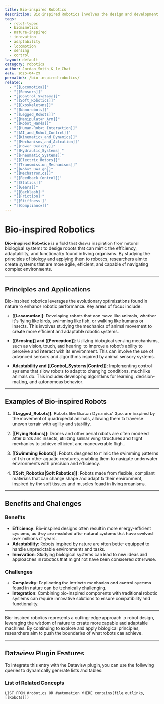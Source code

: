 ```yaml
---
title: Bio-inspired Robotics
description: Bio-inspired Robotics involves the design and development of robots that mimic biological systems found in nature, such as animals and insects, to achieve advanced capabilities in movement, sensing, and adaptation.
tags:
  - robot-types
  - biomimetics
  - nature-inspired
  - innovation
  - adaptability
  - locomotion
  - sensing
  - control
layout: default
category: robotics
author: Jordan_Smith_&_le_Chat
date: 2025-04-29
permalink: /bio-inspired-robotics/
related:
  - "[[Locomotion]]"
  - "[[Sensors]]"
  - "[[Control_Systems]]"
  - "[[Soft_Robotics]]"
  - "[[Exoskeletons]]"
  - "[[Nanorobots]]"
  - "[[Legged_Robots]]"
  - "[[Manipulator_Arm]]"
  - "[[Robot_Hands]]"
  - "[[Human-Robot_Interaction]]"
  - "[[AI_and_Robot_Control]]"
  - "[[Kinematics_and_Dynamics]]"
  - "[[Mechanisms_and_Actuation]]"
  - "[[Power_Density]]"
  - "[[Hydraulic_Systems]]"
  - "[[Pneumatic_Systems]]"
  - "[[Electric_Motors]]"
  - "[[Transmission_Mechanisms]]"
  - "[[Robot_Design]]"
  - "[[Mechatronics]]"
  - "[[Feedback_Control]]"
  - "[[Statics]]"
  - "[[Gears]]"
  - "[[Backlash]]"
  - "[[Friction]]"
  - "[[Stiffness]]"
  - "[[Compliance]]"
---
```


# Bio-inspired Robotics

**Bio-inspired Robotics** is a field that draws inspiration from natural biological systems to design robots that can mimic the efficiency, adaptability, and functionality found in living organisms. By studying the principles of biology and applying them to robotics, researchers aim to create systems that are more agile, efficient, and capable of navigating complex environments.

---

## Principles and Applications

Bio-inspired robotics leverages the evolutionary optimizations found in nature to enhance robotic performance. Key areas of focus include:

- **[[Locomotion]]**: Developing robots that can move like animals, whether it's flying like birds, swimming like fish, or walking like humans or insects. This involves studying the mechanics of animal movement to create more efficient and adaptable robotic systems.

- **[[Sensing]] and [[Perception]]**: Utilizing biological sensing mechanisms, such as vision, touch, and hearing, to improve a robot's ability to perceive and interact with its environment. This can involve the use of advanced sensors and algorithms inspired by animal sensory systems.

- **Adaptability and [[Control_Systems|Control]]**: Implementing control systems that allow robots to adapt to changing conditions, much like animals do. This includes developing algorithms for learning, decision-making, and autonomous behavior.

---

## Examples of Bio-inspired Robots

1. **[[Legged_Robots]]**: Robots like Boston Dynamics' Spot are inspired by the movement of quadrupedal animals, allowing them to traverse uneven terrain with agility and stability.

2. **[[Flying Robots]]**: Drones and other aerial robots are often modeled after birds and insects, utilizing similar wing structures and flight mechanics to achieve efficient and maneuverable flight.

3. **[[Swimming Robots]]**: Robots designed to mimic the swimming patterns of fish or other aquatic creatures, enabling them to navigate underwater environments with precision and efficiency.

4. **[[Soft_Robotics|Soft Robotics]]**: Robots made from flexible, compliant materials that can change shape and adapt to their environment, inspired by the soft tissues and muscles found in living organisms.

---

## Benefits and Challenges

### Benefits
- **Efficiency**: Bio-inspired designs often result in more energy-efficient systems, as they are modeled after natural systems that have evolved over millions of years.
- **Adaptability**: Robots inspired by nature are often better equipped to handle unpredictable environments and tasks.
- **Innovation**: Studying biological systems can lead to new ideas and approaches in robotics that might not have been considered otherwise.

### Challenges
- **Complexity**: Replicating the intricate mechanics and control systems found in nature can be technically challenging.
- **Integration**: Combining bio-inspired components with traditional robotic systems can require innovative solutions to ensure compatibility and functionality.

---

Bio-inspired robotics represents a cutting-edge approach to robot design, leveraging the wisdom of nature to create more capable and adaptable machines. By continuing to explore and apply biological principles, researchers aim to push the boundaries of what robots can achieve.

---

## Dataview Plugin Features

To integrate this entry with the Dataview plugin, you can use the following queries to dynamically generate lists and tables:

### List of Related Concepts

```dataview
LIST FROM #robotics OR #automation WHERE contains(file.outlinks, [[Robots]])
